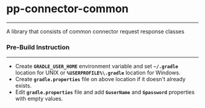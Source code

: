 # pp-connector-common
----------------------
A library that consists of common connector request response classes

### Pre-Build Instruction
--------------------------
* Create **`GRADLE_USER_HOME`** environment variable and set **`~/.gradle`** location for UNIX or **`%USERPROFILE%\.gradle`** location for Windows.
* Create **`gradle.properties`** file on above location if it doesn't already exists.
* Edit **`gradle.properties`** file and add **`GuserName`** and **`Gpassword`** properties with empty values.